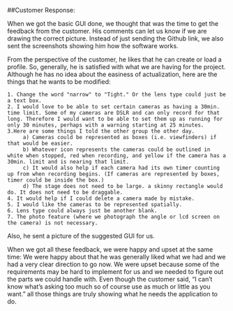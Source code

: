 ##Customer Response:

When we got the basic GUI done, we thought that was the time to get the feedback from the customer. His comments can let us know if we are drawing the correct picture. Instead of just sending the Github link, we also sent the screenshots showing him how the software works.

From the perspective of the customer, he likes that he can create or load a profile. So, generally, he is satisfied with what we are having for the project. 
Although he has no idea about the easiness of actualization, here are the things that he wants to be modified:

	1. Change the word "narrow" to "Tight." Or the lens type could just be a text box.
	2. I would love to be able to set certain cameras as having a 30min. time limit. Some of my cameras are DSLR and can only record for that long. Therefore I would want to be able to set them up as running for only 30 minutes, perhaps with a warning starting at 25 minutes.
	3.Here are some things I told the other group the other day.
	     a) Cameras could be represented as boxes (i.e. viewfinders) if that would be easier. 
	     b) Whatever icon represents the cameras could be outlined in white when stopped, red when recording, and yellow if the camera has a 30min. limit and is nearing that limit.
	     c) It would also help if each camera had its own timer counting up from when recording begins. (If cameras are represented by boxes, timer could be inside the box.)
	     d) The stage does not need to be large. a skinny rectangle would do. It does not need to be draggable.
	4. It would help if I could delete a camera made by mistake.
	5. I would like the cameras to be represented spatially.
	6. Lens type could always just be another blank.
	7. The photo feature (where we photograph the angle or lcd screen on the camera) is not necessary.

Also, he sent a picture of the suggested GUI for us.

When we got all these feedback, we were happy and upset at the same time: We were happy about that he was generally liked what we had and we had a very clear direction to go now. We were upset because some of the requirements may be hard to implement for us and we needed to figure out the parts we could handle with. Even though the customer said, “I can’t know what’s asking too much so of course use as much or little as you want.” all those things are truly showing what he needs the application to do. 

